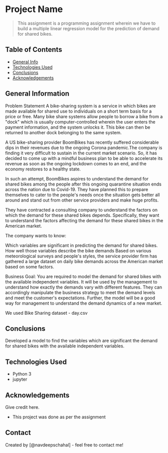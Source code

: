 # Project Name
> This assignment is a programming assignment wherein we have to build a multiple linear regression model for the prediction of demand for shared bikes.

## Table of Contents
* [General Info](#general-information)
* [Technologies Used](#technologies-used)
* [Conclusions](#conclusions)
* [Acknowledgements](#acknowledgements)

<!-- You can include any other section that is pertinent to your problem -->

## General Information


Problem Statement
A bike-sharing system is a service in which bikes are made available for shared use to individuals on a short term 
basis for a price or free. Many bike share systems allow people to borrow a bike from a "dock" which is usually 
computer-controlled wherein the user enters the payment information, and the system unlocks it. This bike can then 
be returned to another dock belonging to the same system.


A US bike-sharing provider BoomBikes has recently suffered considerable dips in their revenues due to the ongoing 
Corona pandemic.The company is finding it very difficult to sustain in the current market scenario. So, it has 
decided to come up with a mindful business plan to be able to accelerate its revenue as soon as the ongoing lockdown 
comes to an end, and the economy restores to a healthy state. 


In such an attempt, BoomBikes aspires to understand the demand for shared bikes among the people after this 
ongoing quarantine situation ends across the nation due to Covid-19. They have planned this to prepare themselves 
to cater to the people's needs once the situation gets better all around and stand out from other service providers 
and make huge profits.


They have contracted a consulting company to understand the factors on which the demand for these shared bikes depends. 
Specifically, they want to understand the factors affecting the demand for these shared bikes in the American market. 

The company wants to know:

Which variables are significant in predicting the demand for shared bikes.
How well those variables describe the bike demands
Based on various meteorological surveys and people's styles, the service provider firm has gathered a large dataset on 
daily bike demands across the American market based on some factors. 



Business Goal:
You are required to model the demand for shared bikes with the available independent variables. It will be used by 
the management to understand how exactly the demands vary with different features. They can accordingly manipulate
 the business strategy to meet the demand levels and meet the customer's expectations. Further, the model will be a 
good way for management to understand the demand dynamics of a new market. 

We used Bike Sharing dataset - day.csv

## Conclusions
Developed a model to find the variables which are significant the demand for shared bikes with the available independent variables.

## Technologies Used
- Python 3
- jupyter


## Acknowledgements
Give credit here.
- This project was done as per the assignment 



## Contact
Created by [@navdeepschahal] - feel free to contact me!


<!-- Optional -->
<!-- ## License -->
<!-- This project is open source and available under the [... License](). -->
